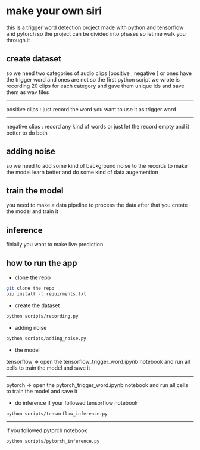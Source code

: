 # make your own siri 

this is a trigger word detection project made with python and tensorflow and pytorch so the project can 
be divided into phases so let me walk you through it 

## create dataset 
so we need two categories of audio clips [positive , negative ] or ones  have the trigger word and ones are not 
so the first python script we wrote is recording 20 clips for each category and gave them unique ids 
and save them as wav files  

---------------------

positive clips : just record the word you want to use it as trigger word 

----------------------

negative clips : record any kind of words or just let the record empty and it better to do both 

## adding noise 
so we need to add some kind of background noise to the records to make the model learn better and do some 
kind of data augemention  

## train the model 

you need to make a data pipeline to process the data after that you create the model and train it 

## inference 

finially you want to make live prediction 

## how to run the app 

- clone the repo 
```bash 
git clone the repo 
pip install -t requirments.txt 
``` 

- create the dataset 
```bash 
python scripts/recording.py 
``` 
- adding noise 
```bash
python scripts/adding_noise.py
``` 
- the model 

tensorflow => 
open the tensorflow_trigger_word.ipynb notebook and run all cells to train the model and save it 

----------------

pytorch => 
open the pytorch_trigger_word.ipynb notebook and run all cells to train the model and save it 


- do inference 
if your followed tensorflow notebook 
```bash 
python scripts/tensorflow_inference.py 
``` 
----------------

if you followed pytorch notebook
```bash 
python scripts/pytorch_inference.py 
``` 
